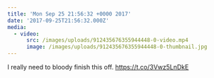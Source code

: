```yaml
---
title: 'Mon Sep 25 21:56:32 +0000 2017'
date: '2017-09-25T21:56:32.000Z'
media:
  - video:
      src: /images/uploads/912435676355944448-0-video.mp4
      image: /images/uploads/912435676355944448-0-thumbnail.jpg
---
```

I really need to bloody finish this off. https://t.co/3Vwz5LnDkE
